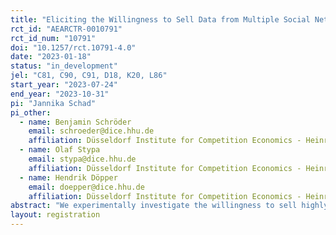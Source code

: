 ```yaml
---
title: "Eliciting the Willingness to Sell Data from Multiple Social Networks"
rct_id: "AEARCTR-0010791"
rct_id_num: "10791"
doi: "10.1257/rct.10791-4.0"
date: "2023-01-18"
status: "in_development"
jel: "C81, C90, C91, D18, K20, L86"
start_year: "2023-07-24"
end_year: "2023-10-31"
pi: "Jannika Schad"
pi_other:
  - name: Benjamin Schröder
    email: schroeder@dice.hhu.de
    affiliation: Düsseldorf Institute for Competition Economics - Heinrich Heine University Düsseldorf
  - name: Olaf Stypa
    email: stypa@dice.hhu.de
    affiliation: Düsseldorf Institute for Competition Economics - Heinrich Heine University Düsseldorf
  - name: Hendrik Döpper
    email: doepper@dice.hhu.de
    affiliation: Düsseldorf Institute for Competition Economics - Heinrich Heine University DüsseldorfDüsseldorf Institute for Competition Economics - Heinrich Heine University Düsseldorf
abstract: "We experimentally investigate the willingness to sell highly sensitive personal data from different social networks. To analyze the perceived loss of selling data, we have sequential selling decisions in which we vary between researchers and external firms as buyers, and we vary the number of buyers. In particular, we are interested in (i) whether our participants are more willing to sell additional data sets if they have already sold data to the same buyer, (ii) whether the willingness to sell differs depending on the type of buyer, and (iii) whether the willingness to sell differs for alternating buyers.  We link our analysis to current debates in competition economics. We further collect information about personality traits to investigate sellers’ heterogeneity."
layout: registration
---
```


